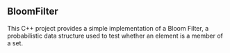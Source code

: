## BloomFilter 
This C++ project provides a simple implementation of a Bloom Filter, a probabilistic data structure used to test whether an element is a member of a set.